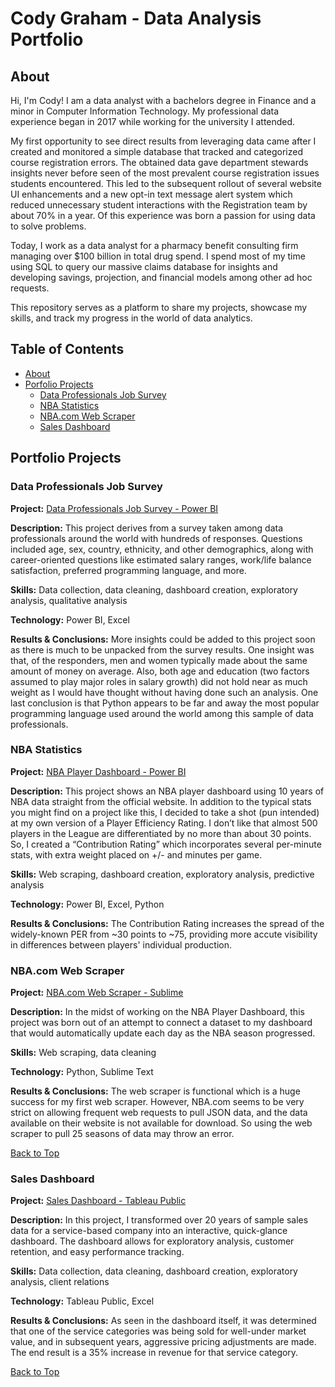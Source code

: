 # Cody Graham - Data Analysis Portfolio

## **About**

Hi, I'm Cody! I am a data analyst with a bachelors degree in Finance and a minor in Computer Information Technology. My professional data experience began in 2017 while working for the university I attended.

My first opportunity to see direct results from leveraging data came after I created and monitored a simple database that tracked and categorized course registration errors. The obtained data gave department stewards insights never before seen of the most prevalent course registration issues students encountered. This led to the subsequent rollout of several website UI enhancements and a new opt-in text message alert system which reduced unnecessary student interactions with the Registration team by about 70% in a year. Of this experience was born a passion for using data to solve problems.

Today, I work as a data analyst for a pharmacy benefit consulting firm managing over $100 billion in total drug spend. I spend most of my time using SQL to query our massive claims database for insights and developing savings, projection, and financial models among other ad hoc requests.

This repository serves as a platform to share my projects, showcase my skills, and track my progress in the world of data analytics.


## **Table of Contents**

- [About](#about)
- [Porfolio Projects](#portfolio-projects)
  - [Data Professionals Job Survey](#data-professionals-job-survey)
  - [NBA Statistics](#nba-statistics)
  - [NBA.com Web Scraper](#nbacom-web-scraper)
  - [Sales Dashboard](#sales-dashboard)

 

## **Portfolio Projects**


### **Data Professionals Job Survey**

**Project:** [Data Professionals Job Survey - Power BI](https://app.powerbi.com/view?r=eyJrIjoiMGQ3OWFiNjYtOGJmZC00Yzc2LTg0NjAtNTA0NmE3NTE4MWUwIiwidCI6ImMyMjhlNzY3LTA3YzQtNDdkMC05MWUzLTg3OGRiYjY5ZmE5MCJ9&embedImagePlaceholder=true)

**Description:** This project derives from a survey taken among data professionals around the world with hundreds of responses. Questions included age, sex, country, ethnicity, and other demographics, along with career-oriented questions like estimated salary ranges, work/life balance satisfaction, preferred programming language, and more.

**Skills:** Data collection, data cleaning, dashboard creation, exploratory analysis, qualitative analysis

**Technology:** Power BI, Excel

**Results & Conclusions:** More insights could be added to this project soon as there is much to be unpacked from the survey results. One insight was that, of the responders, men and women typically made about the same amount of money on average. Also, both age and education (two factors assumed to play major roles in salary growth) did not hold near as much weight as I would have thought without having done such an analysis. One last conclusion is that Python appears to be far and away the most popular programming language used around the world among this sample of data professionals.


### **NBA Statistics**

**Project:** [NBA Player Dashboard - Power BI](https://app.powerbi.com/view?r=eyJrIjoiYWNlZGE2YmQtNWM5MC00MjdhLWIwMzUtNTk2NDNhZGVmNjllIiwidCI6ImMyMjhlNzY3LTA3YzQtNDdkMC05MWUzLTg3OGRiYjY5ZmE5MCJ9)

**Description:** This project shows an NBA player dashboard using 10 years of NBA data straight from the official website. In addition to the typical stats you might find on a project like this, I decided to take a shot (pun intended) at my own version of a Player Efficiency Rating. I don’t like that almost 500 players in the League are differentiated by no more than about 30 points. So, I created a “Contribution Rating” which incorporates several per-minute stats, with extra weight placed on +/- and minutes per game.

**Skills:** Web scraping, dashboard creation, exploratory analysis, predictive analysis

**Technology:** Power BI, Excel, Python

**Results & Conclusions:** The Contribution Rating increases the spread of the widely-known PER from ~30 points to ~75, providing more accute visibility in differences between players' individual production.


### **NBA.com Web Scraper**

**Project:** [NBA.com Web Scraper - Sublime](https://github.com/Cody-Graham/My-Data-Portfolio/blob/main/NBA_Stats_Web_Scraper.sublime-workspace)

**Description:** In the midst of working on the NBA Player Dashboard, this project was born out of an attempt to connect a dataset to my dashboard that would automatically update each day as the NBA season progressed.

**Skills:** Web scraping, data cleaning

**Technology:** Python, Sublime Text

**Results & Conclusions:** The web scraper is functional which is a huge success for my first web scraper. However, NBA.com seems to be very strict on allowing frequent web requests to pull JSON data, and the data available on their website is not available for download. So using the web scraper to pull 25 seasons of data may throw an error.

[Back to Top](#cody-graham---data-analysis-portfolio)


### **Sales Dashboard**

**Project:** [Sales Dashboard - Tableau Public](https://public.tableau.com/app/profile/graham.analytics/viz/SalesDashboard_16736662040210/ServiceSales)

**Description:** In this project, I transformed over 20 years of sample sales data for a service-based company into an interactive, quick-glance dashboard. The dashboard allows for exploratory analysis, customer retention, and easy performance tracking.

**Skills:** Data collection, data cleaning, dashboard creation, exploratory analysis, client relations

**Technology:** Tableau Public, Excel

**Results & Conclusions:** As seen in the dashboard itself, it was determined that one of the service categories was being sold for well-under market value, and in subsequent years, aggressive pricing adjustments are made. The end result is a 35% increase in revenue for that service category.

[Back to Top](#cody-graham---data-analysis-portfolio)
